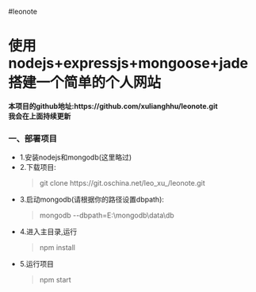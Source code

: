 #leonote
<h1>使用nodejs+expressjs+mongoose+jade搭建一个简单的个人网站</h1>
<strong>本项目的github地址:https://github.com/xulianghhu/leonote.git
<br/>我会在上面持续更新</strong>
<h3>一、部署项目</h3>
<ul>
    <li>1.安装nodejs和mongodb(这里略过)</li>
    <li>2.下载项目:
        <blockquote>git clone https://git.oschina.net/leo_xu_/leonote.git</blockquote>
    </li>
    <li>3.启动mongodb(请根据你的路径设置dbpath):
        <blockquote>mongodb --dbpath=E:\mongodb\data\db</blockquote>
    </li>
    <li>4.进入主目录,运行
        <blockquote>npm install</blockquote>
    </li>
    <li>5.运行项目
        <blockquote>npm start</blockquote>
    </li>
</ul>